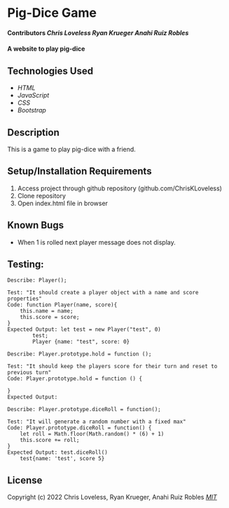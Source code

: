 # Pig-Dice Game

#### Contributors  _**Chris Loveless**_ _**Ryan Krueger**_ _**Anahi Ruiz Robles**_

#### A website to play pig-dice

## Technologies Used

* _HTML_
* _JavaScript_
* _CSS_
* _Bootstrap_

## Description

This is a game to play pig-dice with a friend.

## Setup/Installation Requirements

1. Access project through github repository (github.com/ChrisKLoveless)
2. Clone repository 
3. Open index.html file in browser

## Known Bugs
* When 1 is rolled next player message does not display.

## Testing:
```
Describe: Player();

Test: "It should create a player object with a name and score properties"
Code: function Player(name, score){
    this.name = name;
    this.score = score;
}
Expected Output: let test = new Player("test", 0)
        test;
        Player {name: "test", score: 0}

Describe: Player.prototype.hold = function ();

Test: "It should keep the players score for their turn and reset to previous turn"
Code: Player.prototype.hold = function () {
	
}
Expected Output:

Describe: Player.prototype.diceRoll = function();

Test: "It will generate a random number with a fixed max"
Code: Player.prototype.diceRoll = function() {
	let roll = Math.floor(Math.random() * (6) + 1)
	this.score += roll;
}
Expected Output: test.diceRoll()
	test{name: 'test', score 5}
```
## License
Copyright (c) 2022 Chris Loveless, Ryan Krueger, Anahi Ruiz Robles
_[MIT](https://choosealicense.com/licenses/mit/)_
